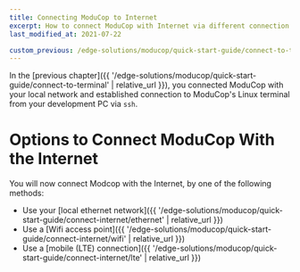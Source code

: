 ```yaml
---
title: Connecting ModuCop to Internet
excerpt: How to connect ModuCop with Internet via different connection options
last_modified_at: 2021-07-22

custom_previous: /edge-solutions/moducop/quick-start-guide/connect-to-terminal/
---
```

In the [previous chapter]({{ '/edge-solutions/moducop/quick-start-guide/connect-to-terminal' | relative_url }}), you connected ModuCop with your local network and established connection to ModuCop's Linux terminal from your development PC via `ssh`.

# Options to Connect ModuCop With the Internet
You will now connect Modcop with the Internet, by one of the following methods:
* Use your [local ethernet network]({{ '/edge-solutions/moducop/quick-start-guide/connect-internet/ethernet' | relative_url }})
* Use a [Wifi access point]({{ '/edge-solutions/moducop/quick-start-guide/connect-internet/wifi' | relative_url }})
* Use a [mobile (LTE) connection]({{ '/edge-solutions/moducop/quick-start-guide/connect-internet/lte' | relative_url }})
